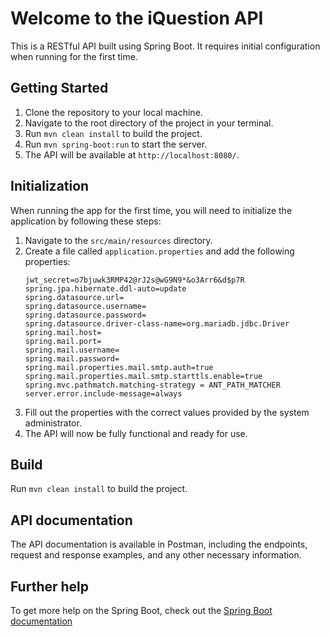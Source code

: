 # Welcome to the iQuestion API
This is a RESTful API built using Spring Boot. It requires initial configuration when running for the first time.

## Getting Started

1. Clone the repository to your local machine.
2. Navigate to the root directory of the project in your terminal.
3. Run `mvn clean install` to build the project.
4. Run `mvn spring-boot:run` to start the server.
5. The API will be available at `http://localhost:8080/`.

## Initialization

When running the app for the first time, you will need to initialize the application by following these steps:
1. Navigate to the `src/main/resources` directory.
2. Create a file called `application.properties` and add the following properties:
    ```
    jwt_secret=o7bjuwk3RMP42@rJ2s@wG9N9*&o3Arr6&d$p7R
    spring.jpa.hibernate.ddl-auto=update
    spring.datasource.url=
    spring.datasource.username=
    spring.datasource.password=
    spring.datasource.driver-class-name=org.mariadb.jdbc.Driver
    spring.mail.host=
    spring.mail.port=
    spring.mail.username=
    spring.mail.password=
    spring.mail.properties.mail.smtp.auth=true
    spring.mail.properties.mail.smtp.starttls.enable=true
    spring.mvc.pathmatch.matching-strategy = ANT_PATH_MATCHER
    server.error.include-message=always
    ```
3. Fill out the properties with the correct values provided by the system administrator. 
4. The API will now be fully functional and ready for use.

## Build

Run `mvn clean install` to build the project.

## API documentation

The API documentation is available in Postman, including the endpoints, request and response examples, and any other necessary information.

## Further help

To get more help on the Spring Boot, check out the [Spring Boot documentation](https://docs.spring.io/spring-boot/docs/current/reference/htmlsingle/)